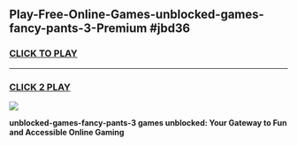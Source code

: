 
## Play-Free-Online-Games-unblocked-games-fancy-pants-3-Premium #jbd36
<h3>
<a href="https://premium.freeplayer.one?title=unblocked-games-fancy-pants-3&ref=8M">CLICK TO PLAY</a></h3>
<hr>

<h3>
<a href="https://premium.freeplayer.one?title=unblocked-games-fancy-pants-3&ref=8M">CLICK 2 PLAY</a>
  
</h3>

<a href="https://premium.freeplayer.one?title=unblocked-games-fancy-pants-3&ref=8M"><img src="https://clearcache.store/games.png"></a>


**unblocked-games-fancy-pants-3 games unblocked: Your Gateway to Fun and Accessible Online Gaming**
